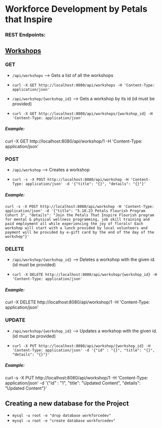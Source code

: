 # Workforce Development by Petals that Inspire

### REST Endpoints:
## <ins>Workshops</ins>
### GET
* `/api/workshops` --> Gets a list of all the workshops

* `curl -X GET http://localhost:8080/api/workshops -H 'Content-Type: application/json'`


* `/api/workshop/{workshop_id}` --> Gets a workshop by its id (id must be provided)
*  `curl -X GET http://localhost:8080/api/workshops/{workshop_id} -H 'Content-Type: application/json'`

##### Example:

curl -X GET http://localhost:8080/api/workshop/1 -H 'Content-Type: application/json'

### POST
* `/api/workshop` --> Creates a workshop

* `curl -s -X POST http://localhost:8080/api/workshop -H 'Content-Type: application/json' -d '{"title": "{}", "details": "{}"}'`

##### Example:

`curl -s -X POST http://localhost:8080/api/workshop -H 'Content-Type: application/json' -d '{"title": "5.10.23 Petals Flourish Program Cohort 3", "details": "Join the Petals That Inspire Flourish program for mental & physical wellness programming, job skill training and paid employment all while experiencing the joy of florals! Each workshop will start with a lunch provided by local volunteers and payment will be provided by e-gift card by the end of the day of the workshop"}'`


### DELETE
* `/api/workshop/{workshop_id}` --> Deletes a workshop with the given id. (id must be provided)

* `curl -X DELETE http://localhost:8080/api/workshop/{workshop_id} -H 'Content-Type: application/json'`

##### Example:

curl -X DELETE http://localhost:8080/api/workshop/1 -H 'Content-Type: application/json'

### UPDATE
* `/api/workshop/{workshop_id}` --> Updates a workshop with the given id. (id must be provided)

* `curl -X PUT http://localhost:8080/api/workshop/{workshop_id} -H 'Content-Type: application/json' -d '{"id" : "{}", "title": "{}", "details": "{}"}'`

##### Example:

curl -s -X PUT http://localhost:8080/api/workshop/1 -H 'Content-Type: application/json' -d '{"id" : "1", "title": "Updated Content", "details": "Updated Content"}'

## Creating a new database for the Project
* `mysql -u root -e "drop database workforcedev"`
* `mysql -u root -e "create database workforcedev"`